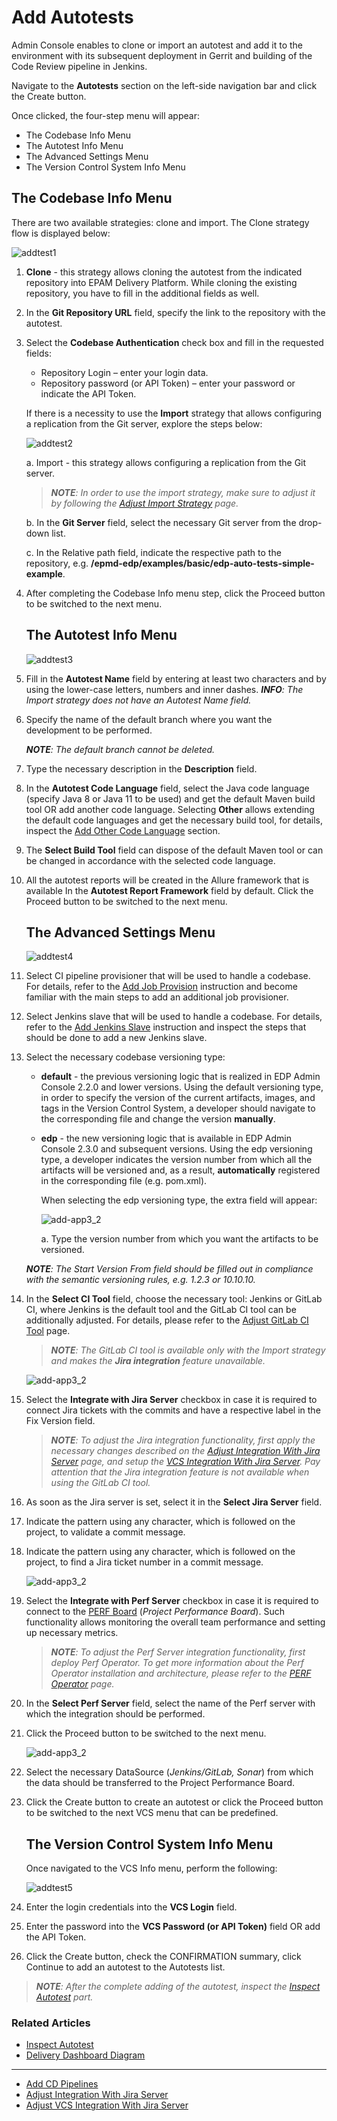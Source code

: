 # Add Autotests

Admin Console enables to clone or import an autotest and add it to the environment with its subsequent deployment in Gerrit and building of the Code Review pipeline in Jenkins. 

Navigate to the **Autotests** section on the left-side navigation bar and click the Create button.

Once clicked, the four-step menu will appear:

* The Codebase Info Menu 
* The Autotest Info Menu
* The Advanced Settings Menu
* The Version Control System Info Menu

## The Codebase Info Menu 

There are two available strategies: clone and import. The Clone strategy flow is displayed below:

![addtest1](../readme-resource/addtest1.png "addtest1")

1. **Clone** - this strategy allows cloning the autotest from the indicated repository into EPAM Delivery Platform. While cloning the existing repository, you have to fill in the additional fields as well.
2. In the **Git Repository URL** field, specify the link to the repository with the autotest.
3. Select the **Codebase Authentication** check box and fill in the requested fields:
    - Repository Login – enter your login data.
    - Repository password (or API Token) – enter your password or indicate the API Token.

    If there is a necessity to use the **Import** strategy that allows configuring a replication from the Git server, explore the steps below:

    ![addtest2](../readme-resource/addtest2.png "addtest2")

    a. Import - this strategy allows configuring a replication from the Git server.
    >_**NOTE**: In order to use the import strategy, make sure to adjust it by following the [Adjust Import Strategy](../documentation/import-strategy.md) page._
    
    b. In the **Git Server** field, select the necessary Git server from the drop-down list.

    c. In the Relative path field, indicate the respective path to the repository, e.g. **/epmd-edp/examples/basic/edp-auto-tests-simple-example**.

4. After completing the Codebase Info menu step, click the Proceed button to be switched to the next menu.

    ## The Autotest Info Menu

    ![addtest3](../readme-resource/addtest3.png "addtest3")
 
5. Fill in the **Autotest Name** field by entering at least two characters and by using the lower-case letters, numbers and inner dashes. 
    _**INFO**: The Import strategy does not have an Autotest Name field._

6. Specify the name of the default branch where you want the development to be performed.

    _**NOTE**: The default branch cannot be deleted._

7. Type the necessary description in the **Description** field.

8. In the **Autotest Code Language** field, select the Java code language (specify Java 8 or Java 11 to be used) and get the default Maven build tool OR add another code language. Selecting **Other** allows extending the default code languages and get the necessary build tool, for details, inspect the [Add Other Code Language](add_other_code_language.md) section.

9. The **Select Build Tool** field can dispose of the default Maven tool or can be changed in accordance with the selected code language.

10. All the autotest reports will be created in the Allure framework that is available In the **Autotest Report Framework** field by default. Click the Proceed button to be switched to the next menu.

    ## The Advanced Settings Menu

    ![addtest4](../readme-resource/add_test_250.png "addtest4")

11. Select CI pipeline provisioner that will be used to handle a codebase. For details, refer to the [Add Job Provision](https://github.com/epam/edp-jenkins-operator/blob/master/documentation/add-job-provision.md#add-job-provision) instruction and become familiar with the main steps to add an additional job provisioner.

12. Select Jenkins slave that will be used to handle a codebase. For details, refer to the [Add Jenkins Slave](https://github.com/epam/edp-jenkins-operator/blob/master/documentation/add-jenkins-slave.md#add-jenkins-slave) instruction and inspect the steps that should be done to add a new Jenkins slave.

13. Select the necessary codebase versioning type:
         
    * **default** - the previous versioning logic that is realized in EDP Admin Console 2.2.0 and lower versions. Using the default versioning type, in order to specify the version of the current artifacts, images, and tags in the Version Control System, a developer should navigate to the corresponding file and change the version **manually**.
          
    * **edp** - the new versioning logic that is available in EDP Admin Console 2.3.0 and subsequent versions. Using the edp versioning type, a developer indicates the version number from which all the artifacts will be versioned and, as a result, **automatically** registered in the corresponding file (e.g. pom.xml). 
         
      When selecting the edp versioning type, the extra field will appear:
             
      ![add-app3_2](../readme-resource/addapp3_2.png "add-app3_2")
         
      a. Type the version number from which you want the artifacts to be versioned.
         
    _**NOTE**: The Start Version From field should be filled out in compliance with the semantic versioning rules, e.g. 1.2.3 or 10.10.10._
14. In the **Select CI Tool** field, choose the necessary tool: Jenkins or GitLab CI, where Jenkins is the default tool and
    the GitLab CI tool can be additionally adjusted. For details, please refer to the [Adjust GitLab CI Tool](../documentation/ci-tool.md) page.
       >_**NOTE**: The GitLab CI tool is available only with the Import strategy and makes the **Jira integration** feature unavailable._    

    ![add-app3_2](../readme-resource/add_test3_ji2.png "add-app3_2")
15. Select the **Integrate with Jira Server** checkbox in case it is required to connect Jira tickets with the commits and have a respective label in the Fix Version field.
       >_**NOTE**: To adjust the Jira integration functionality, first apply the necessary changes described on the [Adjust Integration With Jira Server](../documentation/jira-server.md) page, and setup the [VCS Integration With Jira Server](../documentation/jira_vcs_integration.md). Pay attention that the Jira integration feature is not available when using the GitLab CI tool._ 

16. As soon as the Jira server is set, select it in the **Select Jira Server** field.
17. Indicate the pattern using any character, which is followed on the project, to validate a commit message.
18. Indicate the pattern using any character, which is followed on the project, to find a Jira ticket number in a commit message.

    ![add-app3_2](../readme-resource/addtest_integrate_perf.png "add-app3_2")
19. Select the **Integrate with Perf Server** checkbox in case it is required to connect to the [PERF Board](https://kb.epam.com/display/EPMDMO/Project+Performance+Board) (_Project Performance Board_). 
    Such functionality allows monitoring the overall team performance and setting up necessary metrics. 
       >_**NOTE**: To adjust the Perf Server integration functionality, first deploy Perf Operator. To get more information about the Perf Operator installation and architecture, please refer to the [PERF Operator](https://github.com/epam/edp-perf-operator#perf-operator) page._ 

20. In the **Select Perf Server** field, select the name of the Perf server with which the integration should be performed. 
21. Click the Proceed button to be switched to the next menu.

    ![add-app3_2](../readme-resource/addtest_perf_integr_menu.png "add-app3_2")
22. Select the necessary DataSource (_Jenkins/GitLab, Sonar_) from which the data should be transferred to the Project Performance Board.     
23. Click the Create button to create an autotest or click the Proceed button to be switched to the next VCS menu that can be predefined.
    ## The Version Control System Info Menu

    Once navigated to the VCS Info menu, perform the following:
    
    ![addtest5](../readme-resource/addtest5.png "addtest5")

24. Enter the login credentials into the **VCS Login** field.

25. Enter the password into the **VCS Password (or API Token)** field OR add the API Token.

26. Click the Create button, check the CONFIRMATION summary, click Continue to add an autotest to the Autotests list. 

>_**NOTE**: After the complete adding of the autotest, inspect the [Inspect Autotest](../documentation/inspect_autotest.md) part._

### Related Articles

* [Inspect Autotest](../documentation/inspect_autotest.md)
* [Delivery Dashboard Diagram](../documentation/d_d_diagram.md)
---
* [Add CD Pipelines](../documentation/add_CD_pipelines.md)
* [Adjust Integration With Jira Server](../documentation/jira-server.md)
* [Adjust VCS Integration With Jira Server](../documentation/jira_vcs_integration.md)